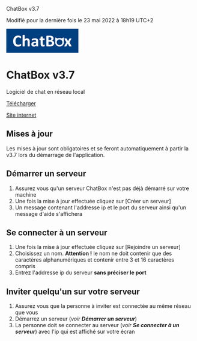 ChatBox v3.7

Modifié pour la dernière fois le 23 mai 2022 à 18h19 UTC+2

![Alt text](https://raw.githubusercontent.com/HubertBDLB/ChatBox/main/images/logo_192_64.png)


# ChatBox v3.7

Logiciel de chat en réseau local

[Télécharger](https://raw.githubusercontent.com/HubertBDLB/ChatBox/main/installer.exe)

[Site internet](https://hubertbdlb.github.io/chatbox/)


## Mises à jour

Les mises à jour sont obligatoires et se feront automatiquement à partir la v3.7 lors du démarrage de l'application.


## Démarrer un serveur

1. Assurez vous qu'un serveur ChatBox n'est pas déjà démarré sur votre machine
2. Une fois la mise à jour effectuée cliquez sur [Créer un serveur]
3. Un message contenant l'addresse ip et le port du serveur ainsi qu'un message d'aide s'affichera


## Se connecter à un serveur

1. Une fois la mise à jour effectuée cliquez sur [Rejoindre un serveur]
2. Choisissez un nom. **Attention !** le nom ne doit contenir que des caractères alphanumériques et contenir entre 3 et 16 caractères compris
3. Entrez l'addresse ip du serveur **sans préciser le port**


## Inviter quelqu'un sur votre serveur

1. Assurez vous que la personne à inviter est connectée au même réseau que vous
2. Démarrez un serveur (*voir **Démarrer un serveur***)
3. La personne doit se connecter au serveur (*voir **Se connecter à un serveur***) avec l'ip qui est affiché sur votre écran
